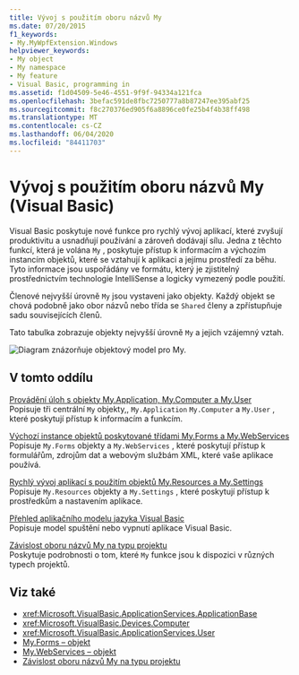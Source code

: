 ```yaml
---
title: Vývoj s použitím oboru názvů My
ms.date: 07/20/2015
f1_keywords:
- My.MyWpfExtension.Windows
helpviewer_keywords:
- My object
- My namespace
- My feature
- Visual Basic, programming in
ms.assetid: f1d04509-5e46-4551-9f9f-94334a121fca
ms.openlocfilehash: 3befac591de8fbc7250777a8b87247ee395abf25
ms.sourcegitcommit: f8c270376ed905f6a8896ce0fe25b4f4b38ff498
ms.translationtype: MT
ms.contentlocale: cs-CZ
ms.lasthandoff: 06/04/2020
ms.locfileid: "84411703"
---
```

# <a name="development-with-my-visual-basic"></a>Vývoj s použitím oboru názvů My (Visual Basic)

Visual Basic poskytuje nové funkce pro rychlý vývoj aplikací, které zvyšují produktivitu a usnadňují používání a zároveň dodávají sílu. Jedna z těchto funkcí, která je volána `My` , poskytuje přístup k informacím a výchozím instancím objektů, které se vztahují k aplikaci a jejímu prostředí za běhu. Tyto informace jsou uspořádány ve formátu, který je zjistitelný prostřednictvím technologie IntelliSense a logicky vymezený podle použití.  
  
 Členové nejvyšší úrovně `My` jsou vystaveni jako objekty. Každý objekt se chová podobně jako obor názvů nebo třída se `Shared` členy a zpřístupňuje sadu souvisejících členů.  
  
 Tato tabulka zobrazuje objekty nejvyšší úrovně `My` a jejich vzájemný vztah.  
  
 ![Diagram znázorňuje objektový model pro My.](./media/index/my-object-model-relationships.gif)  
  
## <a name="in-this-section"></a>V tomto oddílu  

 [Provádění úloh s objekty My.Application, My.Computer a My.User](performing-tasks-with-my-application-my-computer-and-my-user.md)  
 Popisuje tři centrální `My` objekty,, `My.Application` `My.Computer` a `My.User` , které poskytují přístup k informacím a funkcím.  
  
 [Výchozí instance objektů poskytované třídami My.Forms a My.WebServices](default-object-instances-provided-by-my-forms-and-my-webservices.md)  
 Popisuje `My.Forms` objekty a `My.WebServices` , které poskytují přístup k formulářům, zdrojům dat a webovým službám XML, které vaše aplikace používá.  
  
 [Rychlý vývoj aplikací s použitím objektů My.Resources a My.Settings](rapid-application-development-with-my-resources-and-my-settings.md)  
 Popisuje `My.Resources` objekty a `My.Settings` , které poskytují přístup k prostředkům a nastavením aplikace.  
  
 [Přehled aplikačního modelu jazyka Visual Basic](overview-of-the-visual-basic-application-model.md)  
 Popisuje model spuštění nebo vypnutí aplikace Visual Basic.  
  
 [Závislost oboru názvů My na typu projektu](how-my-depends-on-project-type.md)  
 Poskytuje podrobnosti o tom, které `My` funkce jsou k dispozici v různých typech projektů.  
  
## <a name="see-also"></a>Viz také

- <xref:Microsoft.VisualBasic.ApplicationServices.ApplicationBase>
- <xref:Microsoft.VisualBasic.Devices.Computer>
- <xref:Microsoft.VisualBasic.ApplicationServices.User>
- [My.Forms – objekt](../../language-reference/objects/my-forms-object.md)
- [My.WebServices – objekt](../../language-reference/objects/my-webservices-object.md)
- [Závislost oboru názvů My na typu projektu](how-my-depends-on-project-type.md)
